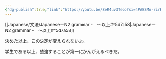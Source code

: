 ```yaml
---
{"dg-publish":true,"link":"https://youtu.be/8eR4uv3Teqo?si=4PABSMn-rirKcqQh","permalink":"/Notes/LN－N2 grammar -　～以上/","dgPassFrontmatter":true}
---
```


 [[Japanese/文法/Japanese－N2 grammar -　～以上#^5d7a58\|Japanese－N2 grammar -　～以上#^5d7a58]]

決めた以上、この決定が変えられないよ。

学生である以上、勉強することが第一にかんがえるべきだ。
